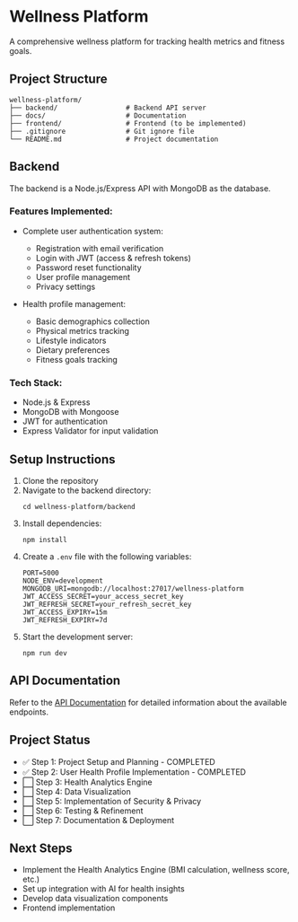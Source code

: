 # Wellness Platform

A comprehensive wellness platform for tracking health metrics and fitness goals.

## Project Structure

```
wellness-platform/
├── backend/                 # Backend API server
├── docs/                    # Documentation
├── frontend/                # Frontend (to be implemented)
├── .gitignore               # Git ignore file
└── README.md                # Project documentation
```

## Backend

The backend is a Node.js/Express API with MongoDB as the database.

### Features Implemented:

- Complete user authentication system:
  - Registration with email verification
  - Login with JWT (access & refresh tokens)
  - Password reset functionality
  - User profile management
  - Privacy settings

- Health profile management:
  - Basic demographics collection
  - Physical metrics tracking
  - Lifestyle indicators
  - Dietary preferences
  - Fitness goals tracking

### Tech Stack:

- Node.js & Express
- MongoDB with Mongoose
- JWT for authentication
- Express Validator for input validation

## Setup Instructions

1. Clone the repository
2. Navigate to the backend directory:
   ```
   cd wellness-platform/backend
   ```
3. Install dependencies:
   ```
   npm install
   ```
4. Create a `.env` file with the following variables:
   ```
   PORT=5000
   NODE_ENV=development
   MONGODB_URI=mongodb://localhost:27017/wellness-platform
   JWT_ACCESS_SECRET=your_access_secret_key
   JWT_REFRESH_SECRET=your_refresh_secret_key
   JWT_ACCESS_EXPIRY=15m
   JWT_REFRESH_EXPIRY=7d
   ```
5. Start the development server:
   ```
   npm run dev
   ```

## API Documentation

Refer to the [API Documentation](./docs/api-endpoints.md) for detailed information about the available endpoints.

## Project Status

- ✅ Step 1: Project Setup and Planning - COMPLETED
- ✅ Step 2: User Health Profile Implementation - COMPLETED
- ⬜ Step 3: Health Analytics Engine
- ⬜ Step 4: Data Visualization
- ⬜ Step 5: Implementation of Security & Privacy
- ⬜ Step 6: Testing & Refinement
- ⬜ Step 7: Documentation & Deployment

## Next Steps

- Implement the Health Analytics Engine (BMI calculation, wellness score, etc.)
- Set up integration with AI for health insights
- Develop data visualization components
- Frontend implementation